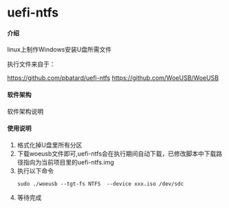 # uefi-ntfs

#### 介绍
linux上制作Windows安装U盘所需文件

执行文件来自于：

https://github.com/pbatard/uefi-ntfs
https://github.com/WoeUSB/WoeUSB

#### 软件架构
软件架构说明

#### 使用说明

1.  格式化掉U盘里所有分区
2.  下载woeusb文件即可,uefi-ntfs会在执行期间自动下载，已修改脚本中下载路径指向为当前项目里的uefi-ntfs.img
2.  执行以下命令
    ```
    sudo ./woeusb --tgt-fs NTFS  --device xxx.iso /dev/sdc
    ```
3.  等待完成